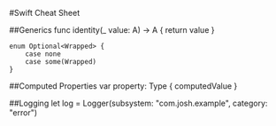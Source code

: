 #Swift Cheat Sheet

##Generics
	func identity<A>(_ value: A) -> A {
		return value
	}

	enum Optional<Wrapped> {
		case none
		case some(Wrapped)
	}

##Computed Properties
	var property: Type {
		computedValue
	}
	
##Logging
    let log = Logger(subsystem: "com.josh.example", category: "error")